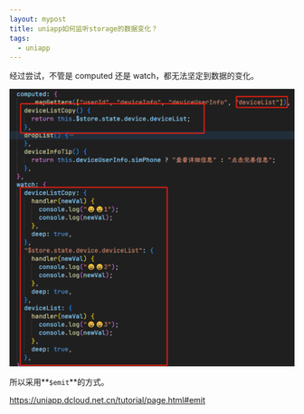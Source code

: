 ```yaml
---
layout: mypost
title: uniapp如何监听storage的数据变化？
tags:
  - uniapp
---
```


经过尝试，不管是 computed 还是 watch，都无法坚定到数据的变化。

![](/image/2023/2024-05-10-17-04-54.png)

所以采用**`$emit`**的方式。

https://uniapp.dcloud.net.cn/tutorial/page.html#emit
